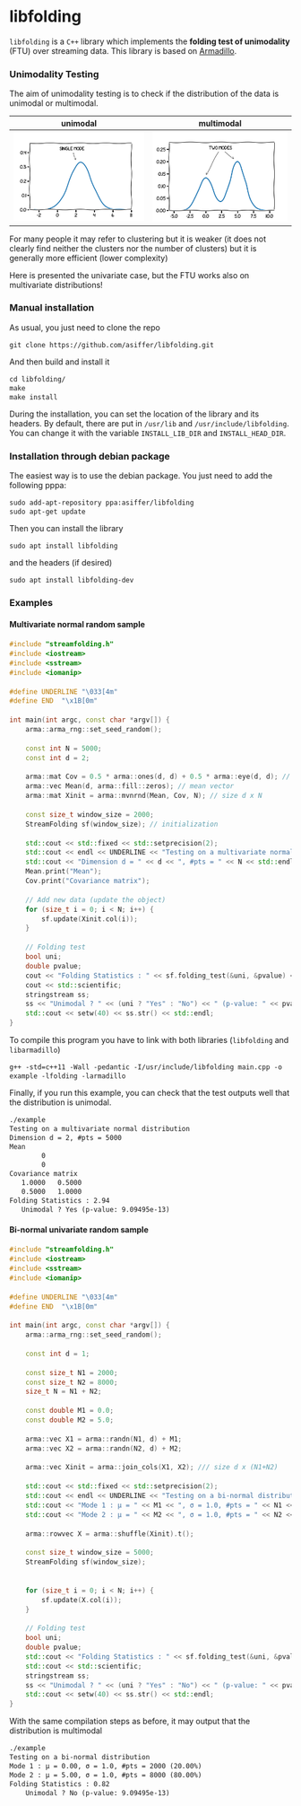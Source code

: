 # libfolding

`libfolding` is a `C++` library which implements the **folding test of unimodality** (FTU) over streaming data.
This library is based on [Armadillo](http://arma.sourceforge.net/).

### Unimodality Testing

The aim of unimodality testing is to check if the distribution of the data is unimodal or multimodal.


| unimodal | multimodal |
| --- | --- |
|![unimodal](https://github.com/asiffer/libfolding/blob/master/img/1mode.png) | ![unimodal](https://github.com/asiffer/libfolding/blob/master/img/2modes.png) |


For many people it may refer to clustering but it is weaker (it does not clearly find neither the clusters 
nor the number of clusters) but it is generally more efficient (lower complexity)

Here is presented the univariate case, but the FTU works also on multivariate distributions!

### Manual installation

As usual, you just need to clone the repo
```commandline
git clone https://github.com/asiffer/libfolding.git
```
And then build and install it
```commandline
cd libfolding/
make
make install
```
During the installation, you can set the location of the library and its headers.
By default, there are put in `/usr/lib` and `/usr/include/libfolding`. You can change it with the variable `INSTALL_LIB_DIR` and
`INSTALL_HEAD_DIR`.

### Installation through debian package

The easiest way is to use the debian package. You just need to add the following pppa:
```commandline
sudo add-apt-repository ppa:asiffer/libfolding
sudo apt-get update
```
Then you can install the library
```commandline
sudo apt install libfolding
```
and the headers (if desired)
```commandline
sudo apt install libfolding-dev
```

### Examples



#### Multivariate normal random sample
```c++
#include "streamfolding.h"
#include <iostream>
#include <sstream>
#include <iomanip>

#define UNDERLINE "\033[4m"
#define END  "\x1B[0m"

int main(int argc, const char *argv[]) {
    arma::arma_rng::set_seed_random();

    const int N = 5000;
    const int d = 2;

    arma::mat Cov = 0.5 * arma::ones(d, d) + 0.5 * arma::eye(d, d); // covariance matrix
    arma::vec Mean(d, arma::fill::zeros); // mean vector
    arma::mat Xinit = arma::mvnrnd(Mean, Cov, N); // size d x N

    const size_t window_size = 2000;
    StreamFolding sf(window_size); // initialization

    std::cout << std::fixed << std::setprecision(2);
    std::cout << endl << UNDERLINE << "Testing on a multivariate normal distribution" << END << std::endl;
    std::cout << "Dimension d = " << d << ", #pts = " << N << std::endl;
    Mean.print("Mean");
    Cov.print("Covariance matrix");

    // Add new data (update the object)
    for (size_t i = 0; i < N; i++) {
        sf.update(Xinit.col(i));
    }
    
    // Folding test
    bool uni;
    double pvalue;
    cout << "Folding Statistics : " << sf.folding_test(&uni, &pvalue) << endl;
    cout << std::scientific;
    stringstream ss;
    ss << "Unimodal ? " << (uni ? "Yes" : "No") << " (p-value: " << pvalue << ")";
    std::cout << setw(40) << ss.str() << std::endl;
}
```

To compile this program you have to link with both libraries (`libfolding` and `libarmadillo`)
```commandline
g++ -std=c++11 -Wall -pedantic -I/usr/include/libfolding main.cpp -o example -lfolding -larmadillo 
```

Finally, if you run this example, you can check that the test outputs well that the distribution is unimodal.
```shell
./example
Testing on a multivariate normal distribution
Dimension d = 2, #pts = 5000
Mean
        0
        0
Covariance matrix
   1.0000   0.5000
   0.5000   1.0000
Folding Statistics : 2.94
   Unimodal ? Yes (p-value: 9.09495e-13)

```



#### Bi-normal univariate random sample

```c++
#include "streamfolding.h"
#include <iostream>
#include <sstream>
#include <iomanip>

#define UNDERLINE "\033[4m"
#define END  "\x1B[0m"

int main(int argc, const char *argv[]) {
    arma::arma_rng::set_seed_random();
    
    const int d = 1;
    
    const size_t N1 = 2000;
    const size_t N2 = 8000;
    size_t N = N1 + N2;
    
    const double M1 = 0.0;
    const double M2 = 5.0;
    
    arma::vec X1 = arma::randn(N1, d) + M1;
    arma::vec X2 = arma::randn(N2, d) + M2;
    
    arma::vec Xinit = arma::join_cols(X1, X2); /// size d x (N1+N2)
    
    std::cout << std::fixed << std::setprecision(2);
    std::cout << endl << UNDERLINE << "Testing on a bi-normal distribution" << END << std::endl;
    std::cout << "Mode 1 : µ = " << M1 << ", σ = 1.0, #pts = " << N1 << " (" << (100. * N1 / N) << "%)" << std::endl;
    std::cout << "Mode 2 : µ = " << M2 << ", σ = 1.0, #pts = " << N2 << " (" << (100. * N2 / N) << "%)" << std::endl;
    
    arma::rowvec X = arma::shuffle(Xinit).t();
    
    const size_t window_size = 5000;
    StreamFolding sf(window_size);
    
    
    for (size_t i = 0; i < N; i++) {
        sf.update(X.col(i));
    }
    
    // Folding test
    bool uni;
    double pvalue;
    std::cout << "Folding Statistics : " << sf.folding_test(&uni, &pvalue) << std::endl;
    std::cout << std::scientific;
    stringstream ss;
    ss << "Unimodal ? " << (uni ? "Yes" : "No") << " (p-value: " << pvalue << ")";
    std::cout << setw(40) << ss.str() << std::endl;
}
```

With the same compilation steps as before, it may output that the distribution is multimodal
```shell
./example
Testing on a bi-normal distribution
Mode 1 : µ = 0.00, σ = 1.0, #pts = 2000 (20.00%)
Mode 2 : µ = 5.00, σ = 1.0, #pts = 8000 (80.00%)
Folding Statistics : 0.82
    Unimodal ? No (p-value: 9.09495e-13)

```
